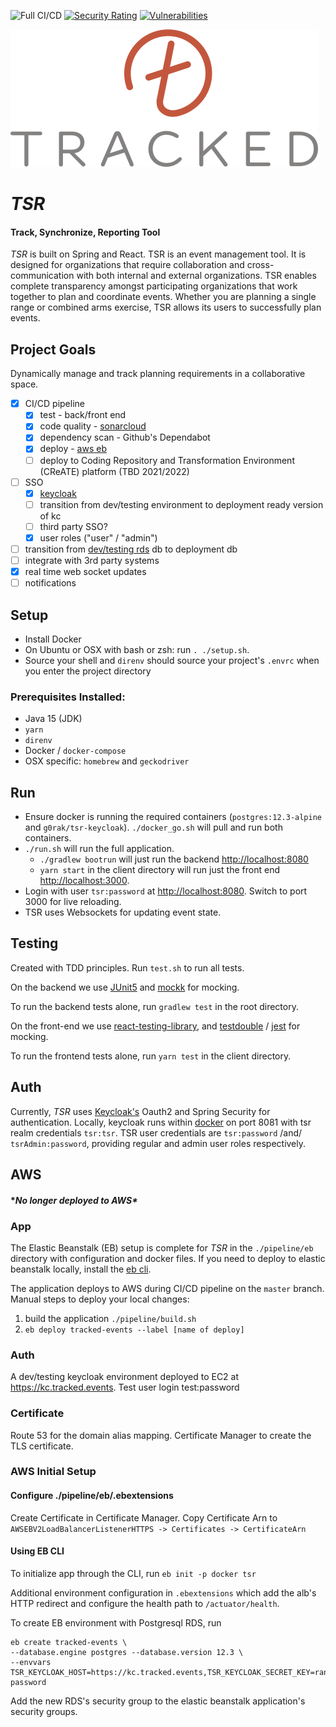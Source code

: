 ![Full CI/CD](https://github.com/gorhack/tsr/workflows/Full%20CI/CD/badge.svg)
[![Security Rating](https://sonarcloud.io/api/project_badges/measure?project=gorhack_tsr&metric=security_rating)](https://sonarcloud.io/dashboard?id=gorhack_tsr)
[![Vulnerabilities](https://sonarcloud.io/api/project_badges/measure?project=gorhack_tsr&metric=vulnerabilities)](https://sonarcloud.io/dashboard?id=gorhack_tsr)

![](logo/logo492.png)
# _TSR_
#### Track, Synchronize, Reporting Tool
_TSR_ is built on Spring and React. TSR is an event management tool. It is designed for
organizations that require collaboration and cross-communication with both internal and external
organizations. TSR enables complete transparency amongst participating organizations that work
together to plan and coordinate events. Whether you are planning a single range or combined arms
exercise, TSR allows its users to successfully plan events.

## Project Goals
Dynamically manage and track planning requirements in a collaborative space.
- [x] CI/CD pipeline
    - [x] test - back/front end
    - [x] code quality - [sonarcloud](https://sonarcloud.io/dashboard?id=gorhack_tsr)
    - [x] dependency scan - Github's Dependabot
    - [x] deploy - [aws eb](https://tracked.events)
    - [ ] deploy to Coding Repository and Transformation Environment (CReATE) platform
      (TBD 2021/2022)
- [ ] SSO
    - [x] [keycloak](http://alcesleo.github.io/2020/01/30/setting-up-keycloak-on-aws/)
    - [ ] transition from dev/testing environment to deployment ready version of kc
    - [ ] third party SSO?
    - [x] user roles ("user" / "admin")
- [ ] transition from [dev/testing rds](https://docs.aws.amazon.com/elasticbeanstalk/latest/dg/using-features.managing.db.html?icmpid=docs_elasticbeanstalk_console)
db to deployment db
- [ ] integrate with 3rd party systems
- [x] real time web socket updates
- [ ] notifications

## Setup
 - Install Docker
 - On Ubuntu or OSX with bash or zsh: run `. ./setup.sh`.
 - Source your shell and `direnv` should source your project's `.envrc` when you enter the project
   directory

### Prerequisites Installed:
 - Java 15 (JDK)
 - `yarn`
 - `direnv`
 - Docker / `docker-compose`
 - OSX specific: `homebrew` and `geckodriver`

## Run
 - Ensure docker is running the required containers (`postgres:12.3-alpine` and
   `g0rak/tsr-keycloak`). `./docker_go.sh` will pull and run both containers.
 - `./run.sh` will run the full application.
   - `./gradlew bootrun` will just run the backend <http://localhost:8080>
   - `yarn start` in the client directory will run just the front end <http://localhost:3000>.
 - Login with user `tsr:password` at <http://localhost:8080>. Switch to port 3000 for live
   reloading.
 - TSR uses Websockets for updating event state.

## Testing
Created with TDD principles. Run `test.sh` to run all tests.

On the backend we use [JUnit5](https://junit.org/junit5/docs/current/user-guide/) and [mockk](https://mockk.io) for
mocking.

To run the backend tests alone, run `gradlew test` in the root directory.

On the front-end we use [react-testing-library](https://testing-library.com/docs/react-testing-library/intro), and
[testdouble](https://github.com/testdouble/testdouble.js) / [jest](https://jestjs.io) for mocking.

To run the frontend tests alone, run `yarn test` in the client directory.

## Auth
Currently, _TSR_ uses [Keycloak's](https://www.keycloak.org) Oauth2 and Spring Security for
authentication. Locally, keycloak runs within [docker](https://hub.docker.com/repository/docker/g0rak/tsr-keycloak)
on port 8081 with tsr realm credentials `tsr:tsr`. TSR user credentials are `tsr:password` /and/
`tsrAdmin:password`, providing regular and admin user roles respectively.

## AWS
#### **No longer deployed to AWS\**
### App
The Elastic Beanstalk (EB) setup is complete for _TSR_ in the `./pipeline/eb` directory with configuration and docker
files. If you need to deploy to elastic beanstalk locally, install the
[eb cli](https://docs.aws.amazon.com/elasticbeanstalk/latest/dg/eb-cli3-install.html).

The application deploys to AWS during CI/CD pipeline on the `master` branch. Manual steps to deploy your
local changes:
1. build the application `./pipeline/build.sh`
1. `eb deploy tracked-events --label [name of deploy]`

### Auth
A dev/testing keycloak environment deployed to EC2 at https://kc.tracked.events. Test user login test:password

### Certificate
Route 53 for the domain alias mapping. Certificate Manager to create the TLS certificate.

### AWS Initial Setup

#### Configure ./pipeline/eb/.ebextensions

Create Certificate in Certificate Manager. Copy Certificate Arn to `AWSEBV2LoadBalancerListenerHTTPS -> Certificates ->
CertificateArn`

#### Using EB CLI
To initialize app through the CLI, run `eb init -p docker tsr`

Additional environment configuration in `.ebextensions` which add the alb's HTTP redirect and configure the health path
to `/actuator/health`.

To create EB environment with Postgresql RDS, run
```
eb create tracked-events \
--database.engine postgres --database.version 12.3 \
--envvars TSR_KEYCLOAK_HOST=https://kc.tracked.events,TSR_KEYCLOAK_SECRET_KEY=random-password
```

Add the new RDS's security group to the elastic beanstalk application's security groups.